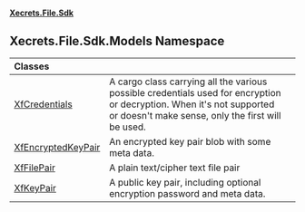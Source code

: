 #### [Xecrets.File.Sdk](index.md 'index')

## Xecrets.File.Sdk.Models Namespace

| Classes | |
| :--- | :--- |
| [XfCredentials](Xecrets.File.Sdk.Models.XfCredentials.md 'Xecrets.File.Sdk.Models.XfCredentials') | A cargo class carrying all the various possible credentials used for encryption or decryption. When it's not supported<br/>or doesn't make sense, only the first will be used. |
| [XfEncryptedKeyPair](Xecrets.File.Sdk.Models.XfEncryptedKeyPair.md 'Xecrets.File.Sdk.Models.XfEncryptedKeyPair') | An encrypted key pair blob with some meta data. |
| [XfFilePair](Xecrets.File.Sdk.Models.XfFilePair.md 'Xecrets.File.Sdk.Models.XfFilePair') | A plain text/cipher text file pair |
| [XfKeyPair](Xecrets.File.Sdk.Models.XfKeyPair.md 'Xecrets.File.Sdk.Models.XfKeyPair') | A public key pair, including optional encryption password and meta data. |
